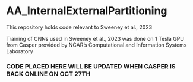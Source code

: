 # AA_InternalExternalPartitioning
This repository holds code relevant to Sweeney et al., 2023

Training of CNNs used in Sweeney et al., 2023 was done on 1 Tesla GPU from Casper provided by NCAR’s Computational and Information Systems Laboratory


### CODE PLACED HERE WILL BE UPDATED WHEN CASPER IS BACK ONLINE ON OCT 27TH
